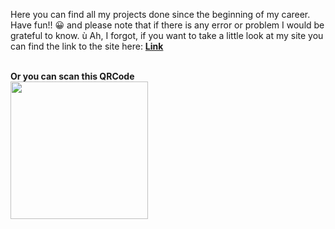 Here you can find all my projects done since the beginning of my career. Have fun!! 😀 and please note that if there is any error or problem I would be grateful to know. ù
Ah, I forgot, if you want to take a little look at my site you can find the link to the site here: <a href="https://portfoliioo.github.io/h/"><strong>Link</strong></a>
<br>
<br>

<strong>Or you can scan this QRCode<strong>
<br>
<img src="https://github.com/portfoliioo/h/blob/main/images/QRCode.png" width="220" height="220">
